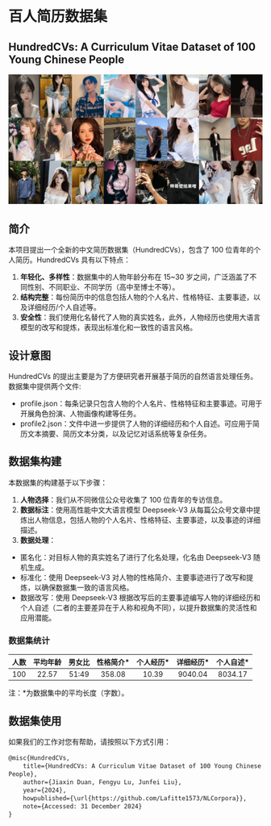 # 百人简历数据集

## HundredCVs: A Curriculum Vitae Dataset of 100 Young Chinese People

![封面图片](grid_image.jpg)

## 简介

本项目提出一个全新的中文简历数据集（HundredCVs），包含了 100 位青年的个人简历。HundredCVs 具有以下特点：
1. **年轻化、多样性**：数据集中的人物年龄分布在 15~30 岁之间，广泛涵盖了不同性别、不同职业、不同学历（高中至博士不等）。
2. **结构完整**：每份简历中的信息包括人物的个人名片、性格特征、主要事迹，以及详细经历/个人自述等。 
3. **安全性**：我们使用化名替代了人物的真实姓名，此外，人物经历也使用大语言模型的改写和提炼，表现出标准化和一致性的语言风格。

## 设计意图

HundredCVs 的提出主要是为了方便研究者开展基于简历的自然语言处理任务。数据集中提供两个文件:

- profile.json：每条记录只包含人物的个人名片、性格特征和主要事迹。可用于开展角色扮演、人物画像构建等任务。
- profile2.json：文件中进一步提供了人物的详细经历和个人自述。可应用于简历文本摘要、简历文本分类，以及记忆对话系统等复杂任务。

## 数据集构建
本数据集的构建基于以下步骤：
1. **人物选择**：我们从不同微信公众号收集了 100 位青年的专访信息。
2. **数据标注**：使用高性能中文大语言模型 Deepseek-V3 从每篇公众号文章中提炼出人物信息，包括人物的个人名片、性格特征、主要事迹，以及事迹的详细描述。
3. **数据处理**：
- 匿名化：对目标人物的真实姓名了进行了化名处理，化名由 Deepseek-V3 随机生成。
- 标准化：使用 Deepseek-V3 对人物的性格简介、主要事迹进行了改写和提炼，以确保数据集一致的语言风格。
- 数据改写：使用 Deepseek-V3 根据改写后的主要事迹编写人物的详细经历和个人自述（二者的主要差异在于人称和视角不同），以提升数据集的灵活性和应用潜能。

### 数据集统计
| 人数  | 平均年龄  |  男女比  | 性格简介* | 个人经历* | 详细经历* |  个人自述*  |
|:---:|:-----:|:-----:|:-------:|:-------:|:-------:|:-------:|
| 100 | 22.57 | 51:49 | 358.08  |  10.39  | 9040.04 | 8034.17 |
注：*为数据集中的平均长度（字数）。

## 数据集使用
如果我们的工作对您有帮助，请按照以下方式引用：

```
@misc{HundredCVs,
    title={HundredCVs: A Curriculum Vitae Dataset of 100 Young Chinese People},
    author={Jiaxin Duan, Fengyu Lu, Junfei Liu},
    year={2024},
    howpublished={\url{https://github.com/Lafitte1573/NLCorpora}},
    note={Accessed: 31 December 2024}
}
```


